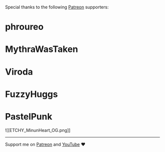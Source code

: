 Special thanks to the following [Patreon](https://patreon.com/etchy) supporters:
# phroureo

# MythraWasTaken

# Viroda

# FuzzyHuggs

# PastelPunk

![[ETCHY_MinunHeart_OG.png]]

---

Support me on [Patreon](https://www.patreon.com/c/Etchy) and [YouTube](https://youtube.com/etch) ❤️
